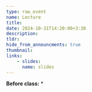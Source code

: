 ```yaml
---
type: raw_event
name: Lecture
title: 
date: 2024-10-31T14:20:00+3:30
description: 
tldr: 
hide_from_announcments: true
thumbnail:
links:
    - slides: 
      name: slides
---
```


**Before class:**
* 
